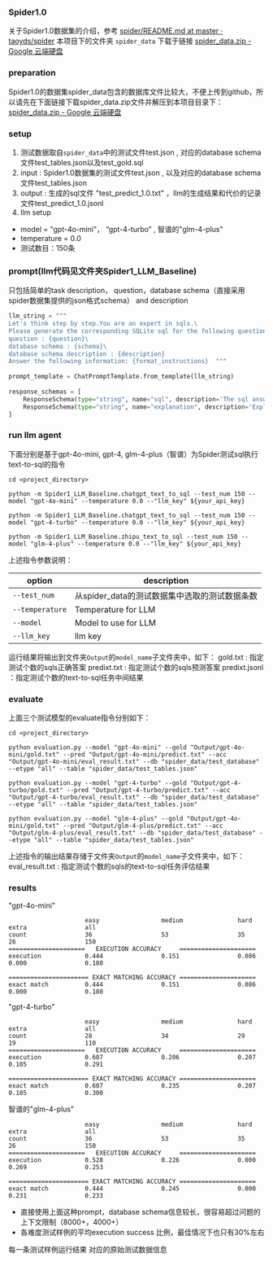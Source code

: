 ### Spider1.0
关于Spider1.0数据集的介绍，参考 [spider/README.md at master · taoyds/spider](https://github.com/taoyds/spider/blob/master/README.md)
本项目下的文件夹 `spider_data` 下载于链接 [spider_data.zip - Google 云端硬盘](https://drive.google.com/file/d/1403EGqzIDoHMdQF4c9Bkyl7dZLZ5Wt6J/view)

### preparation
Spider1.0的数据集spider_data包含的数据库文件比较大，不便上传到github，所以请先在下面链接下载spider_data.zip文件并解压到本项目目录下： [spider_data.zip - Google 云端硬盘](https://drive.google.com/file/d/1403EGqzIDoHMdQF4c9Bkyl7dZLZ5Wt6J/view)
### setup
1. 测试数据取自`spider_data`中的测试文件test.json ,  对应的database schema文件test_tables.json以及test_gold.sql
2. input : Spider1.0数据集的测试文件test.json ,  以及对应的database schema文件test_tables.json
3. output : 生成的sql文件 "test_predict_1.0.txt" ，llm的生成结果和代价的记录文件test_predict_1.0.jsonl
4. llm setup 
* model = "gpt-4o-mini"， “gpt-4-turbo” , 智谱的"glm-4-plus"
* temperature = 0.0
* 测试数目：150条
### prompt(llm代码见文件夹Spider1_LLM_Baseline)
只包括简单的task description， question，database schema（直接采用spider数据集提供的json格式schema） and description
``` python
llm_string = """  
Let's think step by step.You are an expert in sqls.\  
Please generate the corresponding SQLite sql for the following question based on the provided database schema information and schema description, and provide a brief explanation.\  
question : {question}\  
database schema : {schema}\  
database schema description : {description}  
Answer the following information: {format_instructions}  """  
  
prompt_template = ChatPromptTemplate.from_template(llm_string)  
  
response_schemas = [  
    ResponseSchema(type="string", name="sql", description='The sql answer to the question.'),  
    ResponseSchema(type="string", name="explanation", description='Explain the basis for the sql answer.')  
]
```

### run llm agent
下面分别是基于gpt-4o-mini, gpt-4,  glm-4-plus（智谱）为Spider测试sql执行text-to-sql的指令
``` shell
cd <project_directory>
```

``` shell
python -m Spider1_LLM_Baseline.chatgpt_text_to_sql --test_num 150 --model "gpt-4o-mini" --temperature 0.0 --"llm_key" ${your_api_key}
```


``` shell
python -m Spider1_LLM_Baseline.chatgpt_text_to_sql --test_num 150 --model "gpt-4-turbo" --temperature 0.0 --"llm_key" ${your_api_key}
```


``` shell
python -m Spider1_LLM_Baseline.zhipu_text_to_sql --test_num 150 --model "glm-4-plus" --temperature 0.0 --"llm_key" ${your_api_key}
```

上述指令参数说明：

| option          | description                  |
| --------------- | ---------------------------- |
| `--test_num`    | 从spider_data的测试数据集中选取的测试数据条数 |
| `--temperature` | Temperature for LLM          |
| `--model`       | Model to use for LLM         |
| `--llm_key`     | llm key                      |


运行结果将输出到文件夹`Output`的`model_name`子文件夹中，如下：
gold.txt : 指定测试个数的sqls正确答案
predixt.txt : 指定测试个数的sqls预测答案
predixt.jsonl ：指定测试个数的text-to-sql任务中间结果

### evaluate
上面三个测试模型的evaluate指令分别如下：
``` shell
cd <project_directory>
```

``` shell
python evaluation.py --model "gpt-4o-mini" --gold "Output/gpt-4o-mini/gold.txt" --pred "Output/gpt-4o-mini/predict.txt" --acc "Output/gpt-4o-mini/eval_result.txt" --db "spider_data/test_database" --etype "all" --table "spider_data/test_tables.json"
```

``` shell
python evaluation.py --model "gpt-4-turbo" --gold "Output/gpt-4-turbo/gold.txt" --pred "Output/gpt-4-turbo/predict.txt" --acc "Output/gpt-4-turbo/eval_result.txt" --db "spider_data/test_database" --etype "all" --table "spider_data/test_tables.json"
```

``` shell
python evaluation.py --model "glm-4-plus" --gold "Output/gpt-4o-mini/gold.txt" --pred "Output/glm-4-plus/predict.txt" --acc "Output/glm-4-plus/eval_result.txt" --db "spider_data/test_database" --etype "all" --table "spider_data/test_tables.json"
```

上述指令的输出结果存储于文件夹`Output`的`model_name`子文件夹中，如下：
eval_result.txt : 指定测试个数的sqls的text-to-sql任务评估结果

### results
"gpt-4o-mini"
```
                     easy                 medium               hard                 extra                all                   
count                36                   53                   35                   26                   150                   
=====================   EXECUTION ACCURACY     =====================  
execution            0.444                0.151                0.086                0.000                0.180                 
  
====================== EXACT MATCHING ACCURACY =====================  
exact match          0.444                0.151                0.086                0.000                0.180
```

"gpt-4-turbo"
```
                     easy                 medium               hard                 extra                all                   
count                28                   34                   29                   19                   110                   
=====================   EXECUTION ACCURACY     =====================  
execution            0.607                0.206                0.207                0.105                0.291                 
  
====================== EXACT MATCHING ACCURACY =====================  
exact match          0.607                0.235                0.207                0.105                0.300
```

智谱的"glm-4-plus"
```
                     easy                 medium               hard                 extra                all                   
count                36                   53                   35                   26                   150                   
=====================   EXECUTION ACCURACY     =====================  
execution            0.528                0.226                0.000                0.269                0.253                 
  
====================== EXACT MATCHING ACCURACY =====================  
exact match          0.444                0.245                0.000                0.231                0.233
```


* 直接使用上面这种prompt，database schema信息较长，很容易超过问题的上下文限制（8000+，4000+）
* 各难度测试样例的平均execution success 比例，最佳情况下也只有30%左右




每一条测试样例运行结果
对应的原始测试数据信息
